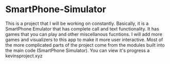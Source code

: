 # SmartPhone-Simulator
This is a project that I will be working on constantly. Basically, it is a SmartPhone Emulator that has complete call and text functionality.  It has games that you can play and other miscellanous fucntions. I will add more games and visualizers to this app to make it more user interactive. Most of the more complicated parts of the project come from the modules built into the main code (SmartPhone Simulator). You can view it's progress a kevinsproject.xyz
